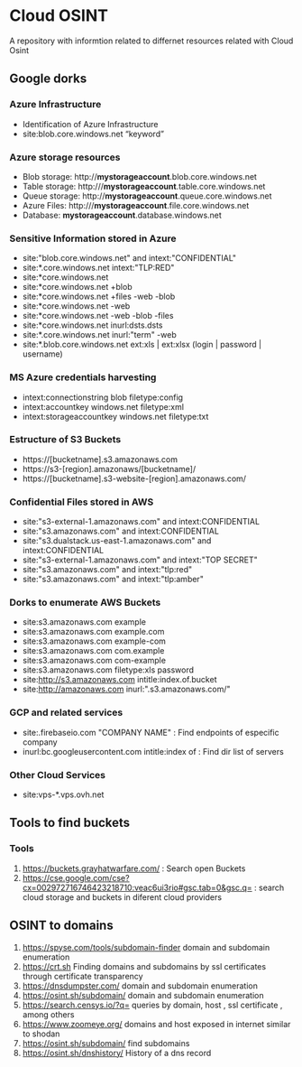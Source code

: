 # **Cloud OSINT**

A repository with informtion related to differnet resources related with Cloud Osint

## **Google dorks**

### **Azure Infrastructure**

* Identification of Azure Infrastructure
* site:blob.core.windows.net “keyword” 

### **Azure storage resources**

* Blob storage: http://**mystorageaccount**.blob.core.windows.net
* Table storage: http:///**mystorageaccount**.table.core.windows.net
* Queue storage: http://**mystorageaccount**.queue.core.windows.net
* Azure Files: http:///**mystorageaccount**.file.core.windows.net
* Database: **mystorageaccount**.database.windows.net

### **Sensitive Information stored in Azure**
* site:"blob.core.windows.net" and intext:"CONFIDENTIAL"
* site:*.core.windows.net intext:"TLP:RED"
* site:*core.windows.net
* site:*core.windows.net +blob
* site:*core.windows.net +files -web -blob
* site:*core.windows.net -web
* site:*core.windows.net -web -blob -files
* site:*core.windows.net inurl:dsts.dsts
* site:*.core.windows.net inurl:"term" -web
* site:*.blob.core.windows.net ext:xls | ext:xlsx (login | password | username)

### **MS Azure credentials harvesting**

* intext:connectionstring blob filetype:config
* intext:accountkey windows.net filetype:xml
* intext:storageaccountkey windows.net filetype:txt

### **Estructure of S3 Buckets**

* https://[bucketname].s3.amazonaws.com
* https://s3-[region].amazonaws/[bucketname]/
* https://[bucketname].s3-website-[region].amazonaws.com/

### **Confidential Files stored in AWS**

* site:"s3-external-1.amazonaws.com" and intext:CONFIDENTIAL
* site:"s3.amazonaws.com" and intext:CONFIDENTIAL
* site:"s3.dualstack.us-east-1.amazonaws.com" and intext:CONFIDENTIAL
* site:"s3-external-1.amazonaws.com" and intext:"TOP SECRET"
* site:"s3.amazonaws.com" and intext:"tlp:red"
* site:"s3.amazonaws.com" and intext:"tlp:amber"

### **Dorks to enumerate AWS Buckets**

* site:s3.amazonaws.com example
* site:s3.amazonaws.com example.com
* site:s3.amazonaws.com example-com
* site:s3.amazonaws.com com.example
* site:s3.amazonaws.com com-example
* site:s3.amazonaws.com filetype:xls password
* site:http://s3.amazonaws.com intitle:index.of.bucket
* site:http://amazonaws.com inurl:".s3.amazonaws.com/"

### **GCP and related services**

* site:.firebaseio.com "COMPANY NAME" : Find endpoints of especific company
* inurl:bc.googleusercontent.com intitle:index of  : Find dir list of servers

### Other Cloud Services

* site:vps-*.vps.ovh.net

## Tools to find buckets

### **Tools**

1. https://buckets.grayhatwarfare.com/ : Search open Buckets
2. https://cse.google.com/cse?cx=002972716746423218710:veac6ui3rio#gsc.tab=0&gsc.q= : search cloud storage and buckets in diferent cloud providers

## **OSINT to domains**

1. https://spyse.com/tools/subdomain-finder domain and subdomain enumeration 
2. https://crt.sh Finding domains and subdomains by ssl certificates through certificate transparency
3. https://dnsdumpster.com/ domain and subdomain enumeration 
4. https://osint.sh/subdomain/ domain and subdomain enumeration 
5. https://search.censys.io/?q= queries by domain, host , ssl certificate , among others
6. https://www.zoomeye.org/ domains and host exposed in internet similar to shodan
7. https://osint.sh/subdomain/ find subdomains 
8. https://osint.sh/dnshistory/ History of a dns record
